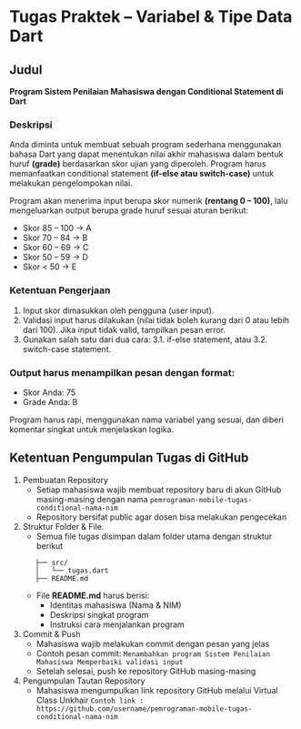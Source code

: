 # Tugas Praktek – Variabel & Tipe Data Dart

## Judul
**Program Sistem Penilaian Mahasiswa dengan Conditional Statement di Dart**

### Deskripsi

Anda diminta untuk membuat sebuah program sederhana menggunakan bahasa Dart yang dapat menentukan nilai akhir mahasiswa dalam bentuk huruf **(grade)** berdasarkan skor ujian yang diperoleh. Program harus memanfaatkan conditional statement **(if-else atau switch-case)** untuk melakukan pengelompokan nilai.

Program akan menerima input berupa skor numerik **(rentang 0 – 100)**, lalu mengeluarkan output berupa grade huruf sesuai aturan berikut:

- Skor 85 – 100 → A
- Skor 70 – 84 → B
- Skor 60 – 69 → C
- Skor 50 – 59 → D
- Skor < 50 → E

### Ketentuan Pengerjaan
1. Input skor dimasukkan oleh pengguna (user input).
2. Validasi input harus dilakukan (nilai tidak boleh kurang dari 0 atau lebih dari 100). Jika input tidak valid, tampilkan pesan error.
3. Gunakan salah satu dari dua cara:
    3.1. if-else statement, atau
    3.2. switch-case statement.

### Output harus menampilkan pesan dengan format:
- Skor Anda: 75
- Grade Anda: B

Program harus rapi, menggunakan nama variabel yang sesuai, dan diberi komentar singkat untuk menjelaskan logika.

## Ketentuan Pengumpulan Tugas di GitHub
1. Pembuatan Repository
   - Setiap mahasiswa wajib membuat repository baru di akun GitHub masing-masing dengan nama
   ```pemrograman-mobile-tugas-conditional-nama-nim```
   - Repository bersifat public agar dosen bisa melakukan pengecekan
2. Struktur Folder & File.
   - Semua file tugas disimpan dalam folder utama dengan struktur berikut
   ```
      ├── src/
      │   └── tugas.dart
      ├── README.md
      ```
   - File **README.md** harus berisi:
      - Identitas mahasiswa (Nama & NIM)
      - Deskripsi singkat program
      - Instruksi cara menjalankan program
3. Commit & Push
   - Mahasiswa wajib melakukan commit dengan pesan yang jelas
   - Contoh pesan commit:
   ```Menambahkan program Sistem Penilaian Mahasiswa Memperbaiki validasi input```
   - Setelah selesai, push ke repository GitHub masing-masing
4. Pengumpulan Tautan Repository
   - Mahasiswa mengumpulkan link repository GitHub melalui Virtual Class Unkhair
     ```Contoh link : https://github.com/username/pemrograman-mobile-tugas-conditional-nama-nim```